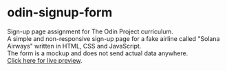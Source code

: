 # odin-signup-form
Sign-up page assignment for The Odin Project curriculum.<br/>
A simple and non-responsive sign-up page for a fake airline called "Solana Airways" written in HTML, CSS and JavaScript.<br/>
The form is a mockup and does not send actual data anywhere.<br/>
[Click here for live preview](https://pietrodnd.github.io/odin-signup-form/).

